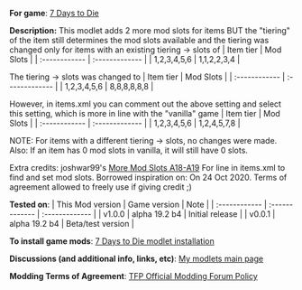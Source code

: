 **For game**: [7 Days to Die](https://7daystodie.com)

**Description:**
This modlet adds 2 more mod slots for items BUT the "tiering" of the item still determines the mod slots available and the tiering was changed only for items with an existing tiering -> slots of
| Item tier | Mod Slots |
| :------------ | :------------- |
| 1,2,3,4,5,6 | 1,1,2,2,3,4 |

The tiering -> slots was changed to
| Item tier | Mod Slots |
| :------------ | :------------- |
| 1,2,3,4,5,6 | 8,8,8,8,8,8 |


However, in items.xml you can comment out the above setting and select this setting, which is more in line with the "vanilla" game
| Item tier | Mod Slots |
| :------------ | :------------- |
| 1,2,3,4,5,6 | 1,2,4,5,7,8 |

NOTE: For items with a different tiering -> slots, no changes were made.  Also: If an item has 0 mod slots in vanilla, it will still have 0 slots.

Extra credits:
joshwar99's [More Mod Slots A18-A19](https://www.nexusmods.com/7daystodie/mods/464) For line in items.xml to find and set mod slots. Borrowed inspiration on: On 24 Oct 2020.  Terms of agreement allowed to freely use if giving credit ;)

**Tested on**:
| This Mod version | Game version | Note |
| :------------ | :------------- | :------------- |
| v1.0.0 | alpha 19.2 b4 | Initial release |
| v0.0.1 | alpha 19.2 b4 | Beta/test version |

**To install game mods**: [7 Days to Die modlet installation](https://gist.github.com/doughphunghus/a1907c5f63b5fe79bd823965328f25bf)

**Discussions (and additional info, links, etc)**: [My modlets main page](https://community.7daystodie.com/topic/17197-doughs-modlets)

**Modding Terms of Agreement**: [TFP Official Modding Forum Policy ](https://community.7daystodie.com/topic/4189-tfp-official-modding-forum-policy/)
